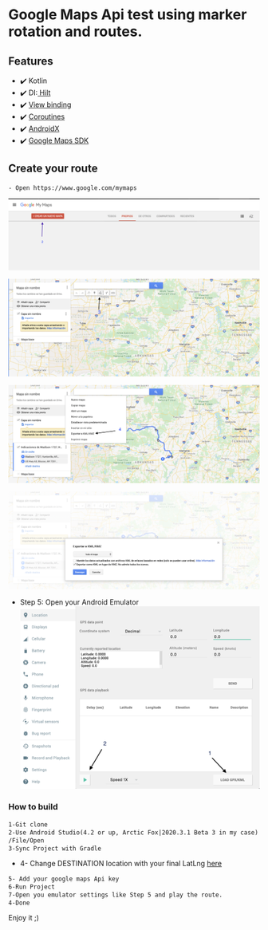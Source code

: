 # Google Maps Api test using marker rotation and routes. 

## Features

* ✔️ Kotlin
* ✔️ DI:[ Hilt](https://developer.android.com/training/dependency-injection/hilt-android)
* ✔️ [View binding](https://developer.android.com/topic/libraries/view-binding)
* ✔️ [Coroutines](https://developer.android.com/topic/libraries/architecture/coroutines)
* ✔️ [AndroidX](https://developer.android.com/jetpack/androidx)
* ✔️ [Google Maps SDK](https://developers.google.com/maps/documentation/android-sdk/overview)


## Create your route
```
- Open https://www.google.com/mymaps
```

![Step1](docs/step1.png)

![Step2](docs/step2.png)

![Step3](docs/step3.png)

![Step4](docs/step4.png)

- Step 5: Open your Android Emulator
![Step5](docs/step5.png)



### How to build
```
1-Git clone
2-Use Android Studio(4.2 or up, Arctic Fox|2020.3.1 Beta 3 in my case) /File/Open
3-Sync Project with Gradle
```
* 4- Change DESTINATION location with your final LatLng [here](app/src/main/java/com/carlyadam/routes/data/api/ApiService.kt)
```
5- Add your google maps Api key
6-Run Project
7-Open you emulator settings like Step 5 and play the route. 
4-Done
```

Enjoy it ;)
